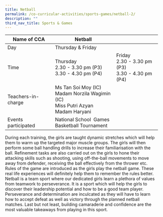 ```yaml
---
title: Netball
permalink: /co-curricular-activities/sports-games/netball-2/
description: ""
third_nav_title: Sports & Games
---
```

|Name of CCA | Netball|  |
| -------- | ------- | --------------- |
|Day | Thursday & Friday | 
| Time |Thursday</br>2.30 - 3.30 pm (P3) </br>3.30 - 4.30 pm (P4)  |Friday</br>2.30 - 3.30 pm (P3)</br>3.30 - 4.30 pm (P4)  | 
|Teachers-in-charge |Ms Tan Soi Moy (IC)</br>Madam Norzila Wagimin (IC)</br>Miss Putri Azyan</br>Madam Haryani| 
|Events participated    |National School  Games<br/>Basketball Tournament

During each training, the girls are taught dynamic stretches which will help them to warm up the targeted major muscle groups. The girls will then perform some ball handling drills to increase their familiarisation with the ball. Refinement tasks are also carried out on the girls to hone their attacking skills such as shooting, using off-the-ball movements to move away from defender, receiving the ball effectively from the thrower etc. Rules of the game are introduced as the girls play the netball game. These real life experiences will definitely help them to remember the rules better.
Netball is a team sport where our dedicated girls learn a plethora of values from teamwork to perseverance. It is a sport which will help the girls to discover their leadership potential and how to be a good team player. Perseverance and determination are inculcated as they will have to learn how to accept defeat as well as victory through the planned netball matches. Last but not least, building camaraderie and confidence are the most valuable takeaways from playing in this sport.